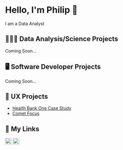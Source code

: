 <h1>Hello, I'm Philip 👋</h1> 

<p>I am a Data Analyst</p>

<h2>👨🏻‍💻 Data Analysis/Science Projects</h2>

<p>Coming Soon...</p>

<h2>🖥️ Software Developer Projects</h2>

<p>Coming Soon...</p>

<h2>📱 UX Projects</h2>

<ul>
  <li><a href="https://github.com/FaiLuReH3Ro/HealthBankOne">Health Bank One Case Study</a></li>
  <li><a href="https://github.com/FaiLuReH3Ro/CometFocus">Comet Focus</a></li>
</ul>

<h2>🔗 My Links</h2>

<!--[<img align="left" alt="YouTube Icon | YouTube" width="22px" src="https://cdn.jsdelivr.net/npm/simple-icons@v3/icons/youtube.svg" />][youtube]
[<img align="left" alt="Twitter Icon | Twitter" width="22px" src="https://cdn.jsdelivr.net/npm/simple-icons@v3/icons/twitter.svg" />][twitter] -->
[<img align="left" alt="LinkedIn Icon | LinkedIn" width="22px" src="https://cdn.jsdelivr.net/npm/simple-icons@v3/icons/linkedin.svg" />][linkedin]
[<img align="left" alt="Instagram Icon | Instagram" width="22px" src="https://cdn.jsdelivr.net/npm/simple-icons@v3/icons/instagram.svg" />][instagram]

<!--[twitter]: https://twitter.com/
[youtube]: https://www.youtube.com/ -->
[instagram]: https://www.instagram.com/philbear_/
[linkedin]: https://www.linkedin.com/in/philip-nguyen-945485312/

